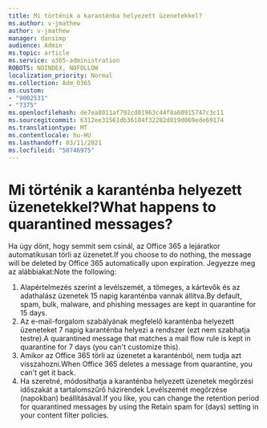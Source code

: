 ```yaml
---
title: Mi történik a karanténba helyezett üzenetekkel?
ms.author: v-jmathew
author: v-jmathew
manager: dansimp
audience: Admin
ms.topic: article
ms.service: o365-administration
ROBOTS: NOINDEX, NOFOLLOW
localization_priority: Normal
ms.collection: Adm_O365
ms.custom:
- "9002531"
- "7375"
ms.openlocfilehash: de7ea8011af792cd01963c44f8a60915747c3c11
ms.sourcegitcommit: 6312ee31561db36104f32282d019d069ede69174
ms.translationtype: MT
ms.contentlocale: hu-HU
ms.lasthandoff: 03/11/2021
ms.locfileid: "50746975"
---
```

# <a name="what-happens-to-quarantined-messages"></a><span data-ttu-id="a32b6-102">Mi történik a karanténba helyezett üzenetekkel?</span><span class="sxs-lookup"><span data-stu-id="a32b6-102">What happens to quarantined messages?</span></span>

<span data-ttu-id="a32b6-103">Ha úgy dönt, hogy semmit sem csinál, az Office 365 a lejáratkor automatikusan törli az üzenetet.</span><span class="sxs-lookup"><span data-stu-id="a32b6-103">If you choose to do nothing, the message will be deleted by Office 365 automatically upon expiration.</span></span> <span data-ttu-id="a32b6-104">Jegyezze meg az alábbiakat:</span><span class="sxs-lookup"><span data-stu-id="a32b6-104">Note the following:</span></span>

1. <span data-ttu-id="a32b6-105">Alapértelmezés szerint a levélszemét, a tömeges, a kártevők és az adathalász üzenetek 15 napig karanténba vannak állítva.</span><span class="sxs-lookup"><span data-stu-id="a32b6-105">By default, spam, bulk, malware, and phishing messages are kept in quarantine for 15 days.</span></span>
2. <span data-ttu-id="a32b6-106">Az e-mail-forgalom szabályának megfelelő karanténba helyezett üzeneteket 7 napig karanténba helyezi a rendszer (ezt nem szabhatja testre).</span><span class="sxs-lookup"><span data-stu-id="a32b6-106">A quarantined message that matches a mail flow rule is kept in quarantine for 7 days (you can't customize this).</span></span>
3. <span data-ttu-id="a32b6-107">Amikor az Office 365 törli az üzenetet a karanténból, nem tudja azt visszahozni.</span><span class="sxs-lookup"><span data-stu-id="a32b6-107">When Office 365 deletes a message from quarantine, you can't get it back.</span></span>
4. <span data-ttu-id="a32b6-108">Ha szeretné, módosíthatja a karanténba helyezett üzenetek megőrzési időszakát a tartalomszűrő házirendek Levélszemét megőrzése (napokban) beállításával.</span><span class="sxs-lookup"><span data-stu-id="a32b6-108">If you like, you can change the retention period for quarantined messages by using the Retain spam for (days) setting in your content filter policies.</span></span>
